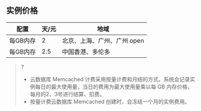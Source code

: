 ## 实例价格
|配置|天/元|地域|
|---------|------|-------------------------|
|每GB内存|2|北京、上海、广州、广州 open|
|每GB内存|2.5|中国香港、多伦多|

>?
>- 云数据库 Memcached 计费采用按量计费和月结的方式，系统会记录实例每日的最大使用量，当日的费用为最大使用量乘以每 GB 内存价格，每月的2、3号进行结算、扣费。
>- 按量计费云数据库 Memcached 创建时，会冻结一个月的实例费用。
